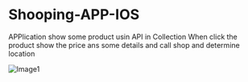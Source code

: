 # Shooping-APP-IOS
APPlication show some product usin API in Collection When click the product show the price ans some details and call shop and determine location 

![Image1](https://imgur.com/undefined)
